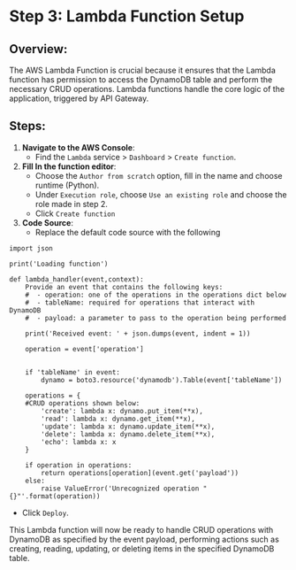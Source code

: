 # Step 3: Lambda Function Setup

## Overview:
The AWS Lambda Function is crucial because it ensures that the Lambda function has permission to access the DynamoDB table and perform the necessary CRUD operations. Lambda functions handle the core logic of the application, triggered by API Gateway.

## Steps:
1. **Navigate to the AWS Console**:
   - Find the `Lambda` service > `Dashboard` > `Create function`.
2. **Fill In the function editor**:
   - Choose the `Author from scratch` option, fill in the name and choose runtime (Python).
   - Under `Execution role`, choose `Use an existing role` and choose the role made in step 2.
   - Click `Create function`
3. **Code Source**:
   - Replace the default code source with the following
```import boto3
import json

print('Loading function')

def lambda_handler(event,context):
    Provide an event that contains the following keys:
    #  - operation: one of the operations in the operations dict below
    #  - tableName: required for operations that interact with DynamoDB
    #  - payload: a parameter to pass to the operation being performed
    
    print('Received event: ' + json.dumps(event, indent = 1))
     
    operation = event['operation']
    

    if 'tableName' in event:
        dynamo = boto3.resource('dynamodb').Table(event['tableName'])

    operations = {
    #CRUD operations shown below:
        'create': lambda x: dynamo.put_item(**x),
        'read': lambda x: dynamo.get_item(**x),
        'update': lambda x: dynamo.update_item(**x),
        'delete': lambda x: dynamo.delete_item(**x),
        'echo': lambda x: x
    }

    if operation in operations:
        return operations[operation](event.get('payload'))
    else:
        raise ValueError('Unrecognized operation "{}"'.format(operation)) 
```
   - Click `Deploy`.

This Lambda function will now be ready to handle CRUD operations with DynamoDB as specified by the event payload, performing actions such as creating, reading, updating, or deleting items in the specified DynamoDB table.
